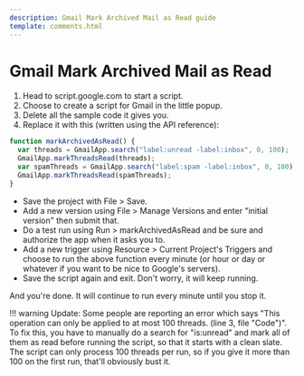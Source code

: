 ```yaml
---
description: Gmail Mark Archived Mail as Read guide
template: comments.html
---
```


# Gmail Mark Archived Mail as Read

1. Head to script.google.com to start a script.
2. Choose to create a script for Gmail in the little popup.
3. Delete all the sample code it gives you.
4. Replace it with this (written using the API reference):

```js
function markArchivedAsRead() {
  var threads = GmailApp.search("label:unread -label:inbox", 0, 100);
  GmailApp.markThreadsRead(threads);
  var spamThreads = GmailApp.search("label:spam -label:inbox", 0, 100);
  GmailApp.markThreadsRead(spamThreads);
}
```

- Save the project with File > Save.
- Add a new version using File > Manage Versions and enter "initial version" then submit that.
- Do a test run using Run > markArchivedAsRead and be sure and authorize the app when it asks you to.
- Add a new trigger using Resource > Current Project's Triggers and choose to run the above function every minute (or hour or day or whatever if you want to be nice to Google's servers).
- Save the script again and exit. Don't worry, it will keep running.

And you're done. It will continue to run every minute until you stop it.

!!! warning
Update: Some people are reporting an error which says "This operation can only be applied to at most 100 threads. (line 3, file "Code")". To fix this, you have to manually do a search for "is:unread" and mark all of them as read before running the script, so that it starts with a clean slate. The script can only process 100 threads per run, so if you give it more than 100 on the first run, that'll obviously bust it.
